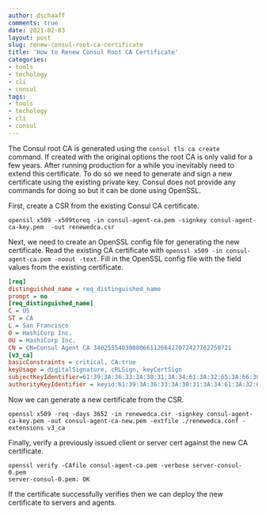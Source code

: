 ```yaml
---
author: dschaaff
comments: true
date: 2021-02-03
layout: post
slug: renew-consul-root-ca-certificate
title: 'How to Renew Consul Root CA Certificate'
categories:
- tools
- techology
- cli
- consul
tags:
- tools
- techology
- cli
- consul
---
```


The Consul root CA is generated using the `consul tls ca create ` command. If created with the original options the root CA is only valid for a few years. After running production for a while you inevitably need to extend this certificate. To do so we need to generate and sign a new certificate using the existing private key. Consul does not provide any commands for doing so but it can be done using OpenSSL.

First, create a CSR from the existing Consul CA certificate.

`openssl x509 -x509toreq -in consul-agent-ca.pem -signkey consul-agent-ca-key.pem  -out renewedca.csr`

Next, we need to create an OpenSSL config file for generating the new certificate. Read the existing CA certificate with `openssl x509 -in consul-agent-ca.pem -noout -text`. Fill in the OpenSSL config file with the field values from the existing certificate.

```ini
[req]
distinguished_name = req_distinguished_name
prompt = no
[req_distinguished_name]
C = US
ST = CA
L = San Francisco
O = HashiCorp Inc.
OU = HashiCorp Inc.
CN = CN=Consul Agent CA 340255540300806611266427072427762750721
[v3_ca]
basicConstraints = critical, CA:true
keyUsage = digitalSignature, cRLSign, keyCertSign
subjectKeyIdentifier=61:39:3A:36:33:3A:30:31:3A:34:61:3A:32:65:3A:66:30:3A:33:61:3A:64:32:3A:66:31:3A:33:33:3A:65:39:3A:61:62:3A:61:64:3A:65:63:3A:31:37:3A:33:65:3A:39:36:3A:63:34:3A:61:30:3A:37:37:3A:36:61:3A:64:33:3A:64:63:3A:31:66:3A:33:36:3A:35:33:3A:30:38:3A:65:34:3A:38:64:3A:63:66:3A:37:66:3A:39:31
authorityKeyIdentifier = keyid:61:39:3A:36:33:3A:30:31:3A:34:61:3A:32:65:3A:66:30:3A:33:61:3A:64:32:3A:66:31:3A:33:33:3A:65:39:3A:61:62:3A:61:64:3A:65:63:3A:31:37:3A:33:65:3A:39:36:3A:63:34:3A:61:30:3A:37:37:3A:36:61:3A:64:33:3A:64:63:3A:31:66:3A:33:36:3A:35:33:3A:30:38:3A:65:34:3A:38:64:3A:63:66:3A:37:66:3A:39:32

```

Now we can generate a new certificate from the CSR.

`openssl x509 -req -days 3652 -in renewedca.csr -signkey consul-agent-ca-key.pem -out consul-agent-ca-new.pem -extfile ./renewedca.conf -extensions v3_ca`

Finally, verify a previously issued client or server cert against the new CA certificate.

```text
openssl verify -CAfile consul-agent-ca.pem -verbose server-consul-0.pem
server-consul-0.pem: OK
```

If the certificate successfully verifies then we can deploy the new certificate to servers and agents.
